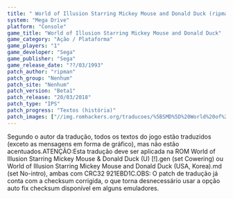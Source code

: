 ```yaml
---
title: " World of Illusion Starring Mickey Mouse and Donald Duck (ripman)"
system: "Mega Drive"
platform: "Console"
game_title: "World of Illusion Starring Mickey Mouse and Donald Duck"
game_category: "Ação / Plataforma"
game_players: "1"
game_developer: "Sega"
game_publisher: "Sega"
game_release_date: "??/03/1993"
patch_author: "ripman"
patch_group: "Nenhum"
patch_site: "Nenhum"
patch_version: "Beta1"
patch_release: "20/03/2018"
patch_type: "IPS"
patch_progress: "Textos (história)"
patch_images: ["//img.romhackers.org/traducoes/%5BSMD%5D%20World%20of%20Illusion%20Starring%20Mickey%20Mouse%20%2526%20Donald%20Duck%20-%20ripman%20-%201.png","//img.romhackers.org/traducoes/%5BSMD%5D%20World%20of%20Illusion%20Starring%20Mickey%20Mouse%20%2526%20Donald%20Duck%20-%20ripman%20-%202.png","//img.romhackers.org/traducoes/%5BSMD%5D%20World%20of%20Illusion%20Starring%20Mickey%20Mouse%20%2526%20Donald%20Duck%20-%20ripman%20-%203.png"]
---
```

Segundo o autor da tradução, todos os textos do jogo estão traduzidos (exceto as mensagens em forma de gráfico), mas não estão acentuados.ATENÇÃO:Esta tradução deve ser aplicada na ROM World of Illusion Starring Mickey Mouse & Donald Duck (U) [!].gen (set Cowering) ou World of Illusion Starring Mickey Mouse and Donald Duck (USA, Korea).md (set No-intro), ambas com CRC32 921EBD1C.OBS: O patch de tradução já conta com a checksum corrigida, o que torna desnecessário usar a opção auto fix checksum disponível em alguns emuladores.